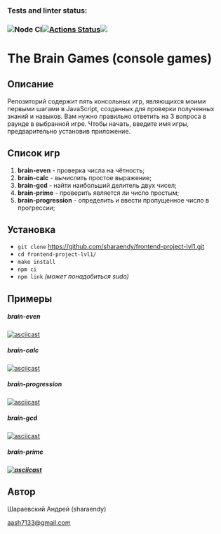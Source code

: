 ### Tests and linter status:

### ![Node CI](https://github.com/sharaendy/frontend-project-lvl1/actions/workflows/nodejs.yml/badge.svg)[![Actions Status](https://github.com/sharaendy/frontend-project-lvl1/workflows/hexlet-check/badge.svg)](https://github.com/sharaendy/frontend-project-lvl1/actions)<a href="https://codeclimate.com/github/codeclimate/codeclimate/maintainability"><img src="https://api.codeclimate.com/v1/badges/a99a88d28ad37a79dbf6/maintainability" /></a>

# The Brain Games (console games)

## Описание

Репозиторий содержит пять консольных игр, являющихся моими первыми шагами в JavaScript, созданных для проверки полученных знаний и навыков. Вам нужно правильно ответить на 3 вопроса в раунде в выбранной игре. Чтобы начать, введите имя игры, предварительно установив приложение. 

## Список игр

1. **brain-even** - проверка числа на чётность;
2. **brain-calc** - вычислить простое выражение;
3. **brain-gcd** - найти наибольший делитель двух чисел;
4. **brain-prime** - проверить является ли число простым;
5. **brain-progression** - определить и ввести пропущенное число в прогрессии;

## Установка

* `git clone`  https://github.com/sharaendy/frontend-project-lvl1.git
* `cd frontend-project-lvl1/`
* `make install`
* `npm ci`
* `npm link` *(может понадобиться sudo)*

## Примеры

##### brain-even

[![asciicast](https://asciinema.org/a/kU6mvHQ5IBKw5D7gjJw9Ow3Iw.svg)](https://asciinema.org/a/kU6mvHQ5IBKw5D7gjJw9Ow3Iw)

##### brain-calc

[![asciicast](https://asciinema.org/a/QVk910UUkVGvQXnaAHSKpWmMC.svg)](https://asciinema.org/a/QVk910UUkVGvQXnaAHSKpWmMC)

##### brain-progression

[![asciicast](https://asciinema.org/a/6uOsodAINFs6BvRXsvJFbDLyB.svg)](https://asciinema.org/a/6uOsodAINFs6BvRXsvJFbDLyB)

##### brain-gcd

[![asciicast](https://asciinema.org/a/VearLZudAxH5l214EFanIjdTE.svg)](https://asciinema.org/a/VearLZudAxH5l214EFanIjdTE)

##### brain-prime

##### [![asciicast](https://asciinema.org/a/LZMBi4Sw8lEjYCCmFv4hT34RY.svg)](https://asciinema.org/a/LZMBi4Sw8lEjYCCmFv4hT34RY)

## Автор

Шараевский Андрей (sharaendy) 

aash7133@gmail.com

